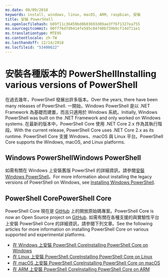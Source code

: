 ```yaml
---
ms.date: 08/09/2018
keywords: install, windows, linux, macOS, ARM, raspbian, 安裝
title: 安裝 PowerShell
ms.openlocfilehash: b89f11c36459bd0b03693d89ae3ff6f1327ea755
ms.sourcegitcommit: 00ff76d7d9414fe585c04740b739b9cf14d711e1
ms.translationtype: MTE95
ms.contentlocale: zh-TW
ms.lasthandoff: 12/14/2018
ms.locfileid: "53400622"
---
```

# <a name="installing-various-versions-of-powershell"></a><span data-ttu-id="85297-103">安裝各種版本的 PowerShell</span><span class="sxs-lookup"><span data-stu-id="85297-103">Installing various versions of PowerShell</span></span>

<span data-ttu-id="85297-104">在過去幾年，PowerShell 發展出許多版本。</span><span class="sxs-lookup"><span data-stu-id="85297-104">Over the years, there have been many releases of PowerShell.</span></span> <span data-ttu-id="85297-105">一開始，Windows PowerShell 是以 .NET Framework 為基礎而建置，而且只適用於 Windows 系統。</span><span class="sxs-lookup"><span data-stu-id="85297-105">Initially, Windows PowerShell was built on the .NET Framework and only worked on Windows systems.</span></span> <span data-ttu-id="85297-106">在最新的版本中，PowerShell Core 使用 .NET Core 2.x 作為其執行階段。</span><span class="sxs-lookup"><span data-stu-id="85297-106">With the current release, PowerShell Core uses .NET Core 2.x as its runtime.</span></span> <span data-ttu-id="85297-107">PowerShell Core 支援 Windows、macOS 與 Linux 平台。</span><span class="sxs-lookup"><span data-stu-id="85297-107">PowerShell Core supports the Windows, macOS, and Linux platforms.</span></span>

## <a name="windows-powershell"></a><span data-ttu-id="85297-108">Windows PowerShell</span><span class="sxs-lookup"><span data-stu-id="85297-108">Windows PowerShell</span></span>

<span data-ttu-id="85297-109">如需有關在 Windows 上安裝舊版 PowerShell 的詳細資訊，請參閱[安裝 Windows PowerShell](installing-windows-powershell.md)。</span><span class="sxs-lookup"><span data-stu-id="85297-109">For more information about installing the legacy versions of PowerShell on Windows, see [Installing Windows PowerShell](installing-windows-powershell.md).</span></span>

## <a name="powershell-core"></a><span data-ttu-id="85297-110">PowerShell Core</span><span class="sxs-lookup"><span data-stu-id="85297-110">PowerShell Core</span></span>

<span data-ttu-id="85297-111">PowerShell Core 現在是 [GitHub](https://github.com/powershell/powershell) 上的開放原始碼專案。</span><span class="sxs-lookup"><span data-stu-id="85297-111">PowerShell Core is now an Open Source project on [GitHub](https://github.com/powershell/powershell).</span></span>
<span data-ttu-id="85297-112">如需有關在各種支援的與實驗性平台上安裝 PowerShell Core 的詳細資訊，請參閱下列文章。</span><span class="sxs-lookup"><span data-stu-id="85297-112">See the following articles for more information on installing PowerShell Core on various supported and experimental platforms.</span></span>

- [<span data-ttu-id="85297-113">在 Windows 上安裝 PowerShell Core</span><span class="sxs-lookup"><span data-stu-id="85297-113">Installing PowerShell Core on Windows</span></span>](Installing-PowerShell-Core-on-Windows.md)
- [<span data-ttu-id="85297-114">在 Linux 上安裝 PowerShell Core</span><span class="sxs-lookup"><span data-stu-id="85297-114">Installing PowerShell Core on Linux</span></span>](Installing-PowerShell-Core-on-Linux.md)
- [<span data-ttu-id="85297-115">在 macOS 上安裝 PowerShell Core</span><span class="sxs-lookup"><span data-stu-id="85297-115">Installing PowerShell Core on macOS</span></span>](Installing-PowerShell-Core-on-macOS.md)
- [<span data-ttu-id="85297-116">在 ARM 上安裝 PowerShell Core</span><span class="sxs-lookup"><span data-stu-id="85297-116">Installing PowerShell Core on ARM</span></span>](PowerShell-Core-on-ARM.md)
